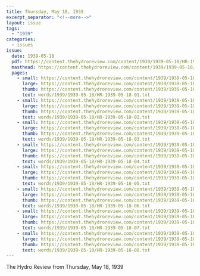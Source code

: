 ```yaml
---
title: Thursday, May 18, 1939
excerpt_separator: "<!--more-->"
layout: issue
tags:
  - "1939"
categories:
  - issues
issue:
  date: 1939-05-18
  pdf: https://content.thehydroreview.com/content/1939/1939-05-18/HR-1939-05-18.pdf
  masthead: https://content.thehydroreview.com/content/1939/1939-05-18/masthead/HR-1939-05-18.jpg
  pages:
    - small: https://content.thehydroreview.com/content/1939/1939-05-18/small/HR-1939-05-18-01.jpg
      large: https://content.thehydroreview.com/content/1939/1939-05-18/large/HR-1939-05-18-01.jpg
      thumb: https://content.thehydroreview.com/content/1939/1939-05-18/thumbnails/HR-1939-05-18-01.jpg
      text: words/1939/1939-05-18/HR-1939-05-18-01.txt
    - small: https://content.thehydroreview.com/content/1939/1939-05-18/small/HR-1939-05-18-02.jpg
      large: https://content.thehydroreview.com/content/1939/1939-05-18/large/HR-1939-05-18-02.jpg
      thumb: https://content.thehydroreview.com/content/1939/1939-05-18/thumbnails/HR-1939-05-18-02.jpg
      text: words/1939/1939-05-18/HR-1939-05-18-02.txt
    - small: https://content.thehydroreview.com/content/1939/1939-05-18/small/HR-1939-05-18-03.jpg
      large: https://content.thehydroreview.com/content/1939/1939-05-18/large/HR-1939-05-18-03.jpg
      thumb: https://content.thehydroreview.com/content/1939/1939-05-18/thumbnails/HR-1939-05-18-03.jpg
      text: words/1939/1939-05-18/HR-1939-05-18-03.txt
    - small: https://content.thehydroreview.com/content/1939/1939-05-18/small/HR-1939-05-18-04.jpg
      large: https://content.thehydroreview.com/content/1939/1939-05-18/large/HR-1939-05-18-04.jpg
      thumb: https://content.thehydroreview.com/content/1939/1939-05-18/thumbnails/HR-1939-05-18-04.jpg
      text: words/1939/1939-05-18/HR-1939-05-18-04.txt
    - small: https://content.thehydroreview.com/content/1939/1939-05-18/small/HR-1939-05-18-05.jpg
      large: https://content.thehydroreview.com/content/1939/1939-05-18/large/HR-1939-05-18-05.jpg
      thumb: https://content.thehydroreview.com/content/1939/1939-05-18/thumbnails/HR-1939-05-18-05.jpg
      text: words/1939/1939-05-18/HR-1939-05-18-05.txt
    - small: https://content.thehydroreview.com/content/1939/1939-05-18/small/HR-1939-05-18-06.jpg
      large: https://content.thehydroreview.com/content/1939/1939-05-18/large/HR-1939-05-18-06.jpg
      thumb: https://content.thehydroreview.com/content/1939/1939-05-18/thumbnails/HR-1939-05-18-06.jpg
      text: words/1939/1939-05-18/HR-1939-05-18-06.txt
    - small: https://content.thehydroreview.com/content/1939/1939-05-18/small/HR-1939-05-18-07.jpg
      large: https://content.thehydroreview.com/content/1939/1939-05-18/large/HR-1939-05-18-07.jpg
      thumb: https://content.thehydroreview.com/content/1939/1939-05-18/thumbnails/HR-1939-05-18-07.jpg
      text: words/1939/1939-05-18/HR-1939-05-18-07.txt
    - small: https://content.thehydroreview.com/content/1939/1939-05-18/small/HR-1939-05-18-08.jpg
      large: https://content.thehydroreview.com/content/1939/1939-05-18/large/HR-1939-05-18-08.jpg
      thumb: https://content.thehydroreview.com/content/1939/1939-05-18/thumbnails/HR-1939-05-18-08.jpg
      text: words/1939/1939-05-18/HR-1939-05-18-08.txt
---
```


The Hydro Review from Thursday, May 18, 1939

<!--more-->

